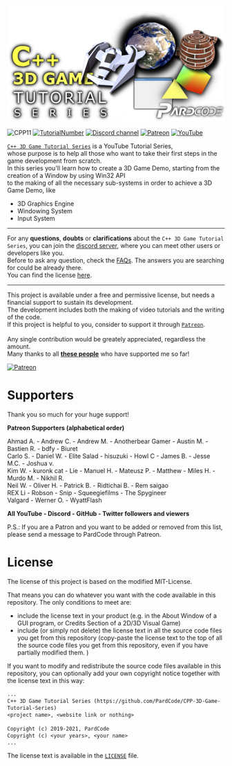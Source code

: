 ![](Media/banner_github.png)

![CPP11](https://img.shields.io/badge/C++->=11-blue)
[![TutorialNumber](https://img.shields.io/badge/NumberOfTutorials-30-blue)]()
[![Discord channel](https://img.shields.io/discord/622797245368238082?logo=discord)](https://discord.gg/RymBzwKPyZ)
[![Patreon](https://img.shields.io/badge/Patreon-Donate-orange)](https://www.patreon.com/pardcode)
[![YouTube](https://img.shields.io/badge/YouTube-Subscribe-red)](https://www.youtube.com/channel/UCs1ssVSR49YItKE7DZ3-Jcw)

[`C++ 3D Game Tutorial Series`](https://www.youtube.com/playlist?list=PLv8DnRaQOs5-ST_VDqgbbMRtzMtpK36Hy) is a YouTube Tutorial Series,</br>
whose purpose is to help all those who want to take their first steps in the game development from scratch.</br>
In this series you'll learn how to create a 3D Game Demo, starting from the creation of a Window by using Win32 API</br>
to the making of all the necessary sub-systems in order to achieve a 3D Game Demo, like</br>

- 3D Graphics Engine</br>
- Windowing System</br>
- Input System</br>

---

For any **questions**, **doubts** or **clarifications** about the `C++ 3D Game Tutorial Series`, you can join
the [discord server](https://discord.gg/RymBzwKPyZ), where you can meet other users or developers like you.<br/>
Before to ask any question, check the [FAQs](https://github.com/PardCode/CPP-3D-Game-Tutorial-Series/wiki/Frequently-Asked-Questions).
The answers you are searching for could be already there.<br/>
You can find the license [here](#license).

---

This project is available under a free and permissive license, but needs a financial support to sustain its development.<br/> 
The development includes both the making of video tutorials and the writing of the code.<br/> 
If this project is helpful to you, consider to support it through [`Patreon`](https://www.patreon.com/pardcode).<br/>  
Any single contribution would be greately appreciated, regardless the amount.<br/>
Many thanks to all [**these people**](#supporters) who have supported me so far! <br/>
  
[![Patreon](https://img.shields.io/badge/Patreon-Donate-orange)](https://www.patreon.com/pardcode)  


# Supporters

Thank you so much for your huge support!

**Patreon Supporters (alphabetical order)**  

Ahmad A. - Andrew C. - Andrew M. - Anotherbear Gamer - Austin M. - Bastien R. - bdfy - Biuret<br/>
Carlo S. - Daniel W. - Elite Salad - hisuzuki - Howl C - James B. - Jesse M.C. - Joshua v.<br/>
Kim W. - kuronk cat - Lie - Manuel H. - Mateusz P. - Matthew - Miles H. - Murdo M. - Nikhil R.<br/>
Neil W. - Oliver H. - Patrick B. - Ridtichai B. - Rem saigao<br/>
REX Li - Robson - Snip - Squeegiefilms - The Spygineer<br/>
Valgard - Werner O. - WyattFlash<br/>

**All YouTube - Discord - GitHub - Twitter followers and viewers**  

P.S.: If you are a Patron and you want to be added or removed from this list,
please send a message to PardCode through Patreon.

# License

The license of this project is based on the modified MIT-License.

That means you can do whatever you want with the code available in this repository. 
The only conditions to meet are:

- include the license text in your product (e.g. in the About Window of a GUI program, or Credits Section of a 2D/3D Visual Game)
- include (or simply not delete) the license text in all the source code files you get from this repository (copy-paste the license text to the top of all the source code files you get from this repository, even if you have partially modified them. )


If you want to modify and redistribute the source code files available in this repository, you can optionally add your own copyright notice together with the license text in this way:

```
...
C++ 3D Game Tutorial Series (https://github.com/PardCode/CPP-3D-Game-Tutorial-Series)
<project name>, <website link or nothing>
  
Copyright (c) 2019-2021, PardCode
Copyright (c) <your years>, <your name>  
...
```

The license text is available in the [`LICENSE`](https://github.com/PardCode/CPP-3D-Game-Tutorial-Series/blob/AllTutorials/LICENSE) file.
